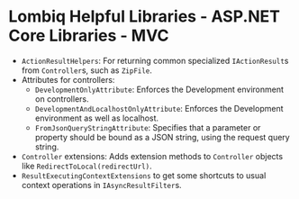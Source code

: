 # Lombiq Helpful Libraries - ASP.NET Core Libraries - MVC

- `ActionResultHelpers`: For returning common specialized `IActionResult`s from `Controller`s, such as `ZipFile`.
- Attributes for controllers:
  - `DevelopmentOnlyAttribute`: Enforces the Development environment on controllers.
  - `DevelopmentAndLocalhostOnlyAttribute`: Enforces the Development environment as well as localhost.
  - `FromJsonQueryStringAttribute`: Specifies that a parameter or property should be bound as a JSON string, using the request query string.
- `Controller` extensions: Adds extension methods to `Controller` objects like `RedirectToLocal(redirectUrl)`.
- `ResultExecutingContextExtensions` to get some shortcuts to usual context operations in `IAsyncResultFilter`s.
